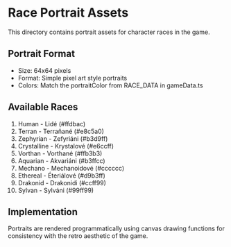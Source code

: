 # Race Portrait Assets

This directory contains portrait assets for character races in the game.

## Portrait Format
- Size: 64x64 pixels
- Format: Simple pixel art style portraits
- Colors: Match the portraitColor from RACE_DATA in gameData.ts

## Available Races
1. Human - Lidé (#ffdbac)
2. Terran - Terraňané (#e8c5a0)
3. Zephyrian - Zefyriáni (#b3d9ff)
4. Crystalline - Krystalové (#e6ccff)
5. Vorthan - Vorthané (#ffb3b3)
6. Aquarian - Akvariáni (#b3ffcc)
7. Mechano - Mechanoidové (#cccccc)
8. Ethereal - Éteriálové (#d9b3ff)
9. Drakonid - Drakonidi (#ccff99)
10. Sylvan - Sylváni (#99ff99)

## Implementation
Portraits are rendered programmatically using canvas drawing functions for consistency with the retro aesthetic of the game.